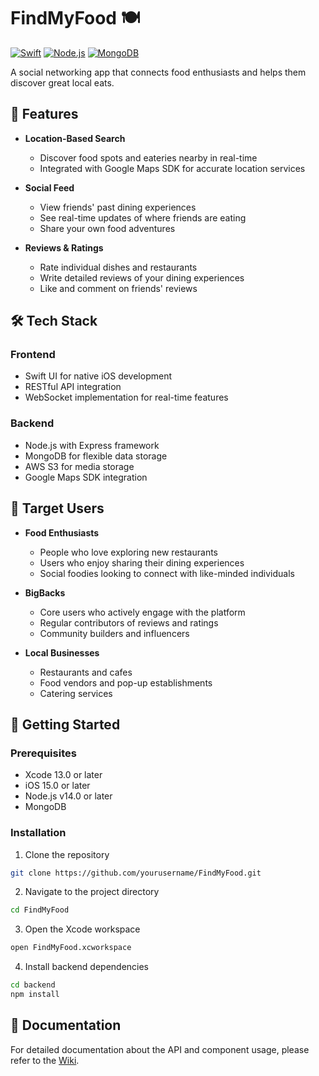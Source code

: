 # FindMyFood 🍽️

[![Swift](https://img.shields.io/badge/Swift-UI-orange)](https://developer.apple.com/xcode/swiftui/)
[![Node.js](https://img.shields.io/badge/Node.js-Express-green)](https://nodejs.org/)
[![MongoDB](https://img.shields.io/badge/Database-MongoDB-green)](https://www.mongodb.com/)

A social networking app that connects food enthusiasts and helps them discover great local eats.

## 📱 Features

- **Location-Based Search**
  - Discover food spots and eateries nearby in real-time
  - Integrated with Google Maps SDK for accurate location services

- **Social Feed**
  - View friends' past dining experiences
  - See real-time updates of where friends are eating
  - Share your own food adventures

- **Reviews & Ratings**
  - Rate individual dishes and restaurants
  - Write detailed reviews of your dining experiences
  - Like and comment on friends' reviews

## 🛠️ Tech Stack

### Frontend
- Swift UI for native iOS development
- RESTful API integration
- WebSocket implementation for real-time features

### Backend
- Node.js with Express framework
- MongoDB for flexible data storage
- AWS S3 for media storage
- Google Maps SDK integration

## 👥 Target Users

- **Food Enthusiasts**
  - People who love exploring new restaurants
  - Users who enjoy sharing their dining experiences
  - Social foodies looking to connect with like-minded individuals

- **BigBacks**
  - Core users who actively engage with the platform
  - Regular contributors of reviews and ratings
  - Community builders and influencers

- **Local Businesses**
  - Restaurants and cafes
  - Food vendors and pop-up establishments
  - Catering services

## 🚀 Getting Started

### Prerequisites

- Xcode 13.0 or later
- iOS 15.0 or later
- Node.js v14.0 or later
- MongoDB

### Installation

1. Clone the repository
```bash
git clone https://github.com/yourusername/FindMyFood.git
```

2. Navigate to the project directory
```bash
cd FindMyFood
```

3. Open the Xcode workspace
```bash
open FindMyFood.xcworkspace
```

4. Install backend dependencies
```bash
cd backend
npm install
```


## 📝 Documentation

For detailed documentation about the API and component usage, please refer to the [Wiki](wiki-link).
